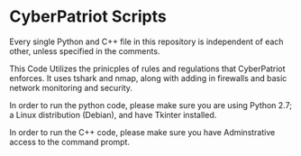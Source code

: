 # CyberPatriot Scripts

Every single Python and C++ file in this repository is independent of each other, unless specified in the comments.


This Code Utilizes the prinicples of rules and regulations that CyberPatriot enforces. It uses tshark and nmap, along with adding in firewalls and basic network monitoring and security.

In order to run the python code, please make sure you are using Python 2.7; a Linux distribution (Debian), and have Tkinter installed.

In order to run the C++ code, please make sure you have Adminstrative access to the command prompt.
